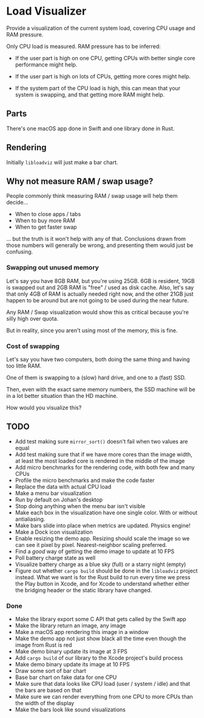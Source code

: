 # Load Visualizer

Provide a visualization of the current system load, covering CPU usage and RAM
pressure.

Only CPU load is measured. RAM pressure has to be inferred:

* If the user part is high on one CPU, getting CPUs with better single core
performance might help.

* If the user part is high on lots of CPUs, getting more cores might help.

* If the system part of the CPU load is high, this can mean that your system is
  swapping, and that getting more RAM might help.

## Parts

There's one macOS app done in Swift and one library done in Rust.

## Rendering

Initially `libloadviz` will just make a bar chart.

## Why not measure RAM / swap usage?

People commonly think measuring RAM / swap usage will help them decide...
* When to close apps / tabs
* When to buy more RAM
* When to get faster swap

... but the truth is it won't help with any of that. Conclusions drawn from
those numbers will generally be wrong, and presenting them would just be
confusing.

### Swapping out unused memory

Let's say you have 8GB RAM, but you're using 25GB. 6GB is resident, 19GB is
swapped out and 2GB RAM is "free" / used as disk cache. Also, let's say that
only 4GB of RAM is actually needed right now, and the other 21GB just happen to
be around but are not going to be used during the near future.

Any RAM / Swap visualization would show this as critical because you're silly
high over quota.

But in reality, since you aren't using most of the memory, this is fine.

### Cost of swapping

Let's say you have two computers, both doing the same thing and having too little RAM.

One of them is swapping to a (slow) hard drive, and one to a (fast) SSD.

Then, even with the exact same memory numbers, the SSD machine will be in a lot
better situation than the HD machine.

How would you visualize this?

## TODO

* Add test making sure `mirror_sort()` doesn't fail when two values are equal
* Add test making sure that if we have more cores than the image width, at least
  the most loaded core is rendered in the middle of the image
* Add micro benchmarks for the rendering code, with both few and many CPUs
* Profile the micro benchmarks and make the code faster
* Replace the data with actual CPU load
* Make a menu bar visualization
* Run by default on Johan's desktop
* Stop doing anything when the menu bar isn't visible
* Make each box in the visualization have one single color. With or without
  antialiasing.
* Make bars slide into place when metrics are updated. Physics engine!
* Make a Dock icon visualization
* Enable resizing the demo app. Resizing should scale the image so we can see it
  pixel by pixel. Nearest-neighbor scaling preferred.
* Find a *good* way of getting the demo image to update at 10 FPS
* Poll battery charge state as well
* Visualize battery charge as a blue sky (full) or a starry night (empty)
* Figure out whether `cargo build` should be done in the `libloadviz` project
  instead. What we want is for the Rust build to run every time we press the
  Play button in Xcode, and for Xcode to understand whether either the bridging
  header or the static library have changed.

### Done

* Make the library export some C API that gets called by the Swift app
* Make the library return an image, any image
* Make a macOS app rendering this image in a window
* Make the demo app not just show black all the time even though the image from
  Rust is red
* Make demo binary update its image at 3 FPS
* Add `cargo build` of our library to the Xcode project's build process
* Make demo binary update its image at 10 FPS
* Draw some sort of bar chart
* Base bar chart on fake data for one CPU
* Make sure that data looks like CPU load (user / system / idle) and that the
  bars are based on that
* Make sure we can render everything from one CPU to more CPUs than the width of
  the display
* Make the bars look like sound visualizations

